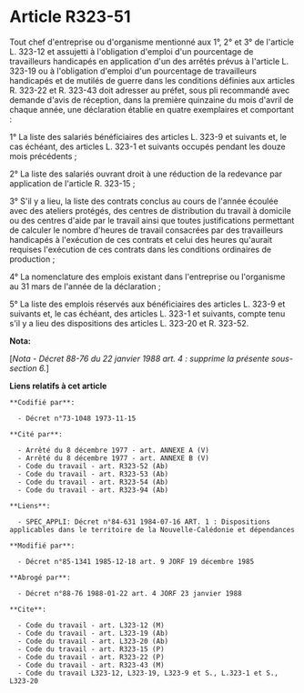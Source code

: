 # Article R323-51

Tout chef d'entreprise ou d'organisme mentionné aux 1°, 2° et 3° de l'article L. 323-12 et assujetti à l'obligation d'emploi
d'un pourcentage de travailleurs handicapés en application d'un des arrêtés prévus à l'article L. 323-19 ou à l'obligation
d'emploi d'un pourcentage de travailleurs handicapés et de mutilés de guerre dans les conditions définies aux articles R.
323-22 et R. 323-43 doit adresser au préfet, sous pli recommandé avec demande d'avis de réception, dans la première quinzaine
du mois d'avril de chaque année, une déclaration établie en quatre exemplaires et comportant    : 

1° La liste des salariés bénéficiaires des articles L. 323-9 et suivants et, le cas échéant, des articles L. 323-1 et
suivants occupés pendant les douze mois précédents ; 

2° La liste des salariés ouvrant droit à une réduction de la redevance par application de l'article R. 323-15 ; 

3° S'il y a lieu, la liste des contrats conclus au cours de l'année écoulée avec des ateliers protégés, des centres de
distribution du travail à domicile ou des centres d'aide par le travail ainsi que toutes justifications permettant de
calculer le nombre d'heures de travail consacrées par des travailleurs handicapés à l'exécution de ces contrats et celui des
heures qu'aurait requises l'exécution de ces contrats dans les conditions ordinaires de production ; 

4° La nomenclature des emplois existant dans l'entreprise ou l'organisme au 31 mars  de l'année de la déclaration ; 

5° La liste des emplois réservés aux bénéficiaires des articles L. 323-9 et suivants et, le cas échéant, des articles L.
323-1 et suivants, compte tenu s'il y a lieu des dispositions des articles L. 323-20 et R. 323-52.

**Nota:**

[*Nota - Décret 88-76 du 22 janvier 1988 art. 4 : supprime la présente sous-section 6.*]

**Liens relatifs à cet article**

	**Codifié par**:

	  - Décret n°73-1048 1973-11-15

	**Cité par**:

	  - Arrêté du 8 décembre 1977 - art. ANNEXE A (V)
	  - Arrêté du 8 décembre 1977 - art. ANNEXE B (V)
	  - Code du travail - art. R323-52 (Ab)
	  - Code du travail - art. R323-53 (Ab)
	  - Code du travail - art. R323-54 (Ab)
	  - Code du travail - art. R323-94 (Ab)

	**Liens**:

	  - SPEC_APPLI: Décret n°84-631 1984-07-16 ART. 1 : Dispositions applicables dans le territoire de la Nouvelle-Calédonie et dépendances

	**Modifié par**:

	  - Décret n°85-1341 1985-12-18 art. 9 JORF 19 décembre 1985

	**Abrogé par**:

	  - Décret n°88-76 1988-01-22 art. 4 JORF 23 janvier 1988

	**Cite**:

	  - Code du travail - art. L323-12 (M)
	  - Code du travail - art. L323-19 (Ab)
	  - Code du travail - art. L323-20 (Ab)
	  - Code du travail - art. R323-15 (P)
	  - Code du travail - art. R323-22 (P)
	  - Code du travail - art. R323-43 (M)
	  - Code du travail L323-12, L323-19, L323-9 et S., L.323-1 et S., L323-20
